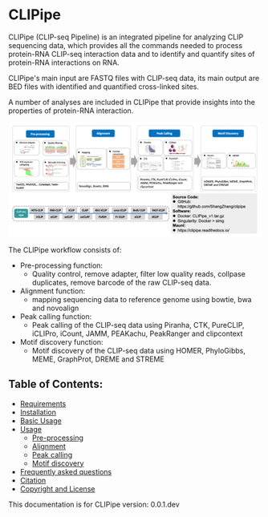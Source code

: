 # CLIPipe

CLIPipe (CLIP-seq Pipeline) is an integrated pipeline for analyzing CLIP sequencing data, which provides all the commands needed to process protein-RNA CLIP-seq interaction data and to identify and quantify sites of protein-RNA interactions on RNA.

CLIPipe's main input are FASTQ files with CLIP-seq data, its main output are BED files with identified and quantified cross-linked sites.

A number of analyses are included in CLIPipe that provide insights into the properties of protein-RNA interaction.

![Pipeline of Tutorial](img/CLIPipe_pipeline.png)

The CLIPipe workflow consists of:

-   Pre-processing function:
    -   Quality control, remove adapter, filter low quality reads, collpase duplicates, remove barcode of the raw CLIP-seq data.
-   Alignment function:
    -   mapping sequencing data to reference genome using bowtie, bwa and novoalign
-   Peak calling function:
    -   Peak calling of the CLIP-seq data using Piranha, CTK, PureCLIP, iCLIPro, iCount, JAMM, PEAKachu, PeakRanger and clipcontext
-   Motif discovery function:
    -   Motif discovery of the CLIP-seq data using HOMER, PhyloGibbs, MEME, GraphProt, DREME and STREME

## Table of Contents:

-   [Requirements](1_requirement.md)
-   [Installation](2_installation.md)
-   [Basic Usage](3_basic_usage.md)
-   [Usage](4_usage.md)
    -   [Pre-processing](4_usage.md#rre-processing)
    -   [Alignment](4_usage.md#alignment)
    -   [Peak calling](4_usage.md#peak-calling)
    -   [Motif discovery](4_usage.md#motif-discovery)
-   [Frequently asked questions](5_faq.md)
-   [Citation](#citation)
-   [Copyright and License](6_copyright_and_license.md)

This documentation is for CLIPipe version: 0.0.1.dev